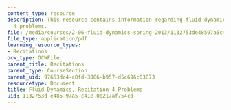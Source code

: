 ```yaml
---
content_type: resource
description: This resource contains information regarding fluid dynamics, recitation
  4 problems.
file: /media/courses/2-06-fluid-dynamics-spring-2013/1132753de48597a5c41e0e217af754cd_MIT2_06S14_rec4prob.pdf
file_type: application/pdf
learning_resource_types:
- Recitations
ocw_type: OCWFile
parent_title: Recitations
parent_type: CourseSection
parent_uid: 97653dc4-c8fd-3086-b957-d5c696c03873
resourcetype: Document
title: Fluid Dynamics, Recitation 4 Problems
uid: 1132753d-e485-97a5-c41e-0e217af754cd
---
```

